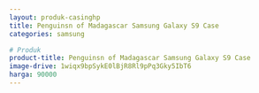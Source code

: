 ```yaml
---
layout: produk-casinghp
title: Penguinsn of Madagascar Samsung Galaxy S9 Case
categories: samsung

# Produk
product-title: Penguinsn of Madagascar Samsung Galaxy S9 Case
image-drive: 1wiqx9bpSykE0lBjR8Rl9pPq3Gky5IbT6
harga: 90000
---
```

